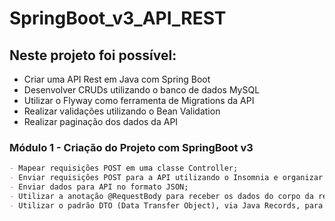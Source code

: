 # SpringBoot_v3_API_REST

## Neste projeto foi possível: 
- Criar uma API Rest em Java com Spring Boot
- Desenvolver CRUDs utilizando o banco de dados MySQL
- Utilizar o Flyway como ferramenta de Migrations da API
- Realizar validações utilizando o Bean Validation
- Realizar paginação dos dados da API

### Módulo 1 - Criação do Projeto com SpringBoot v3

```md
- Mapear requisições POST em uma classe Controller;
- Enviar requisições POST para a API utilizando o Insomnia e organizar estas requisições por projeto;
- Enviar dados para API no formato JSON;
- Utilizar a anotação @RequestBody para receber os dados do corpo da requisição em um parâmetro no Controller;
- Utilizar o padrão DTO (Data Transfer Object), via Java Records, para representar os dados recebidos em uma requisição POST.
```
